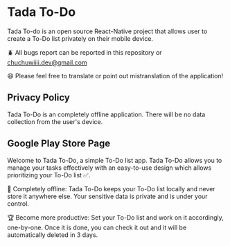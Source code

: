 # Tada To-Do

Tada To-do is an open source React-Native project that allows user to create a To-Do list privately on their mobile device.

🪲 All bugs report can be reported in this repository or chuchuwiiii.dev@gmail.com

😄 Please feel free to translate or point out mistranslation of the application!

## Privacy Policy

Tada To-Do is an completely offline application. There will be no data collection from the user's device.

## Google Play Store Page

Welcome to Tada To-Do, a simple To-Do list app. Tada To-Do allows you to manage your tasks effectively with an easy-to-use design which allows prioritizing your To-Do list ✅.

🤖 Completely offline: Tada To-Do keeps your To-Do list locally and never store it anywhere else. Your sensitive data is private and is under your control.

🏆 Become more productive: Set your To-Do list and work on it accordingly, one-by-one. Once it is done, you can check it out and it will be automatically deleted in 3 days.
